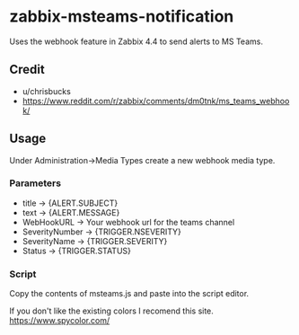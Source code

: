 # zabbix-msteams-notification
Uses the webhook feature in Zabbix 4.4 to send alerts to MS Teams.

## Credit
- u/chrisbucks
- https://www.reddit.com/r/zabbix/comments/dm0tnk/ms_teams_webhook/

## Usage
Under Administration->Media Types create a new webhook media type.

### Parameters
- title -> {ALERT.SUBJECT}
- text -> {ALERT.MESSAGE}
- WebHookURL -> Your webhook url for the teams channel
- SeverityNumber -> {TRIGGER.NSEVERITY}
- SeverityName -> {TRIGGER.SEVERITY}
- Status -> {TRIGGER.STATUS}

### Script
Copy the contents of msteams.js and paste into the script editor.

If you don't like the existing colors I recomend this site. https://www.spycolor.com/
